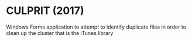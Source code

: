 # CULPRIT (2017)

Windows Forms application to attempt to identify duplicate files in order to clean up the cluster that is the iTunes library 

